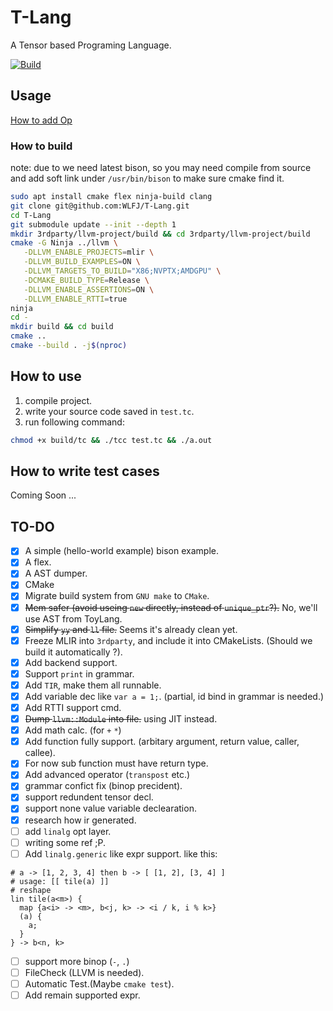 # T-Lang

A Tensor based Programing Language.

[![Build](https://github.com/WLFJ/T-Lang/actions/workflows/cmake.yml/badge.svg)](https://github.com/WLFJ/T-Lang/actions/workflows/cmake.yml)

## Usage

[How to add Op](doc/how-to-add-op.md)

### How to build

note: due to we need latest bison, so you may need compile
from source and add soft link under `/usr/bin/bison` to make
sure cmake find it.

```bash
sudo apt install cmake flex ninja-build clang
git clone git@github.com:WLFJ/T-Lang.git
cd T-Lang
git submodule update --init --depth 1
mkdir 3rdparty/llvm-project/build && cd 3rdparty/llvm-project/build
cmake -G Ninja ../llvm \
   -DLLVM_ENABLE_PROJECTS=mlir \
   -DLLVM_BUILD_EXAMPLES=ON \
   -DLLVM_TARGETS_TO_BUILD="X86;NVPTX;AMDGPU" \
   -DCMAKE_BUILD_TYPE=Release \
   -DLLVM_ENABLE_ASSERTIONS=ON \
   -DLLVM_ENABLE_RTTI=true
ninja
cd -
mkdir build && cd build
cmake ..
cmake --build . -j$(nproc)
```

## How to use

1. compile project.
2. write your source code saved in `test.tc`.
3. run following command:

```bash
chmod +x build/tc && ./tcc test.tc && ./a.out
```


## How to write test cases

Coming Soon ...

## TO-DO

- [x] A simple (hello-world example) bison example.
- [x] A flex.
- [x] A AST dumper.
- [x] CMake
- [x] Migrate build system from `GNU make` to `CMake`.
- [x] ~~Mem safer (avoid useing `new` directly, instead of `unique_ptr`?).~~ No, we'll use AST from ToyLang.
- [x] ~~Simplify `yy` and `ll` file.~~ Seems it's already clean yet.
- [x] Freeze MLIR into `3rdparty`, and include it into CMakeLists. (Should we build it automatically ?).
- [x] Add backend support.
- [x] Support `print` in grammar.
- [x] Add `TIR`, make them all runnable.
- [x] Add variable dec like `var a = 1;`. (partial, id bind in grammar is needed.)
- [x] Add RTTI support cmd.
- [x] ~~Dump `llvm::Module` into file.~~ using JIT instead.
- [x] Add math calc. (for `+` `*`)
- [x] Add function fully support. (arbitary argument, return value, caller, callee).
- [x] For now sub function must have return type.
- [x] Add advanced operator (`transpost` etc.)
- [x] grammar confict fix (binop precident).
- [x] support redundent tensor decl.
- [x] support none value variable declearation.
- [x] research how ir generated.
- [ ] add `linalg` opt layer.
- [ ] writing some ref ;P.
- [ ] Add `linalg.generic` like expr support.
like this:
```
# a -> [1, 2, 3, 4] then b -> [ [1, 2], [3, 4] ]
# usage: [[ tile(a) ]]
# reshape
lin tile(a<m>) {
  map {a<i> -> <m>, b<j, k> -> <i / k, i % k>}
  (a) {
    a;
  }
} -> b<n, k>
```
- [ ] support more binop (`-`, `.`)
- [ ] FileCheck (LLVM is needed).
- [ ] Automatic Test.(Maybe `cmake test`).
- [ ] Add remain supported expr.
